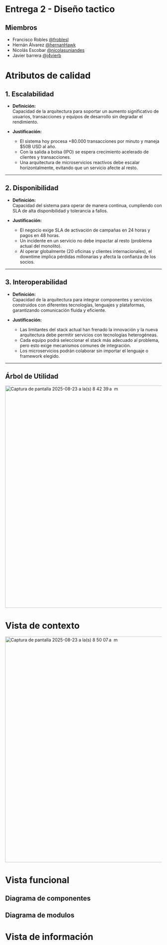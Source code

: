 # Entrega 2 - Diseño tactico

## Miembros

- Francisco Robles [@froblesl](github.com/froblesl)
- Hernán Álvarez [@hernanHawk](github.com/hernanHawk)
- Nicolás Escobar [@nicolasuniandes](github.com/nicolasuniandes)
- Javier barrera [@j4vierb](github.com/j4vierb)

# Atributos de calidad

## 1. Escalabilidad
- **Definición:**  
  Capacidad de la arquitectura para soportar un aumento significativo de usuarios, transacciones y equipos de desarrollo sin degradar el rendimiento.

- **Justificación:**  
  - El sistema hoy procesa +80.000 transacciones por minuto y maneja $50B USD al año.  
  - Con la salida a bolsa (IPO) se espera crecimiento acelerado de clientes y transacciones.  
  - Una arquitectura de microservicios reactivos debe escalar horizontalmente, evitando que un servicio afecte al resto.  

---

## 2. Disponibilidad
- **Definición:**  
  Capacidad del sistema para operar de manera continua, cumpliendo con SLA de alta disponibilidad y tolerancia a fallos.

- **Justificación:**  
  - El negocio exige SLA de activación de campañas en 24 horas y pagos en 48 horas.  
  - Un incidente en un servicio no debe impactar al resto (problema actual del monolito).  
  - Al operar globalmente (20 oficinas y clientes internacionales), el downtime implica pérdidas millonarias y afecta la confianza de los socios.  

---

## 3. Interoperabilidad
- **Definición:**  
  Capacidad de la arquitectura para integrar componentes y servicios construidos con diferentes tecnologías, lenguajes y plataformas, garantizando comunicación fluida y eficiente.

- **Justificación:**  
  - Las limitantes del stack actual han frenado la innovación y la nueva arquitectura debe permitir servicios con tecnologías heterogéneas.  
  - Cada equipo podrá seleccionar el stack más adecuado al problema, pero esto exige mecanismos comunes de integración.  
  - Los microservicios podrán colaborar sin importar el lenguaje o framework elegido.  

---

## Árbol de Utilidad

<img width="646" height="713" alt="Captura de pantalla 2025-08-23 a la(s) 8 42 39 a  m" src="https://github.com/user-attachments/assets/54f29ff5-c804-4128-9169-b1f1794f8ab6" />


# Vista de contexto

<img width="1140" height="724" alt="Captura de pantalla 2025-08-23 a la(s) 8 50 07 a  m" src="https://github.com/user-attachments/assets/29a6af66-0507-44a6-b073-29da368db902" />


# Vista funcional

## Diagrama de componentes

## Diagrama de modulos

# Vista de información



